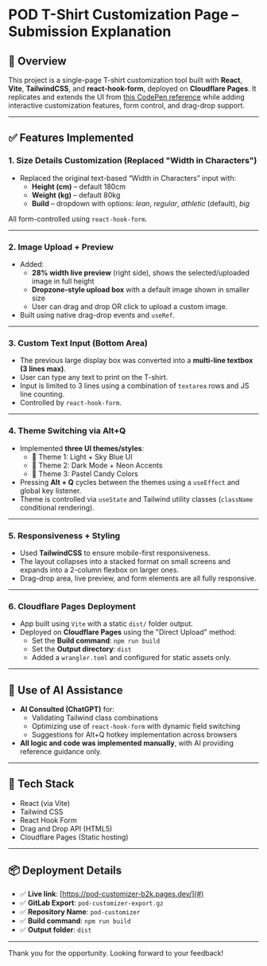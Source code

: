 # POD T-Shirt Customization Page – Submission Explanation

## 👋 Overview

This project is a single-page T-shirt customization tool built with **React**, **Vite**, **TailwindCSS**, and **react-hook-form**, deployed on **Cloudflare Pages**. It replicates and extends the UI from [this CodePen reference](https://codepen.io/jkantner/full/OPJrMbp) while adding interactive customization features, form control, and drag-drop support.

---

## ✅ Features Implemented

### 1. **Size Details Customization (Replaced "Width in Characters")**
- Replaced the original text-based “Width in Characters” input with:
  - **Height (cm)** – default 180cm
  - **Weight (kg)** – default 80kg
  - **Build** – dropdown with options: *lean*, *regular*, *athletic* (default), *big*

All form-controlled using `react-hook-form`.

---

### 2. **Image Upload + Preview**
- Added:
  - **28% width live preview** (right side), shows the selected/uploaded image in full height
  - **Dropzone-style upload box** with a default image shown in smaller size
  - User can drag and drop OR click to upload a custom image.
- Built using native drag-drop events and `useRef`.

---

### 3. **Custom Text Input (Bottom Area)**
- The previous large display box was converted into a **multi-line textbox (3 lines max)**.
- User can type any text to print on the T-shirt.
- Input is limited to 3 lines using a combination of `textarea` rows and JS line counting.
- Controlled by `react-hook-form`.

---

### 4. **Theme Switching via Alt+Q**
- Implemented **three UI themes/styles**:
  - 🎨 Theme 1: Light + Sky Blue UI
  - 🌙 Theme 2: Dark Mode + Neon Accents
  - 🧁 Theme 3: Pastel Candy Colors
- Pressing **Alt + Q** cycles between the themes using a `useEffect` and global key listener.
- Theme is controlled via `useState` and Tailwind utility classes (`className` conditional rendering).

---

### 5. **Responsiveness + Styling**
- Used **TailwindCSS** to ensure mobile-first responsiveness.
- The layout collapses into a stacked format on small screens and expands into a 2-column flexbox on larger ones.
- Drag-drop area, live preview, and form elements are all fully responsive.

---

### 6. **Cloudflare Pages Deployment**
- App built using `Vite` with a static `dist/` folder output.
- Deployed on **Cloudflare Pages** using the "Direct Upload" method:
  - Set the **Build command**: `npm run build`
  - Set the **Output directory**: `dist`
  - Added a `wrangler.toml` and configured for static assets only.

---

## 🧠 Use of AI Assistance

- **AI Consulted (ChatGPT)** for:
  - Validating Tailwind class combinations
  - Optimizing use of `react-hook-form` with dynamic field switching
  - Suggestions for Alt+Q hotkey implementation across browsers
- **All logic and code was implemented manually**, with AI providing reference guidance only.

---

## 📁 Tech Stack

- React (via Vite)
- Tailwind CSS
- React Hook Form
- Drag and Drop API (HTML5)
- Cloudflare Pages (Static hosting)

---

## 📦 Deployment Details

- ✅ **Live link**: [https://pod-customizer-b2k.pages.dev/](#)  
- ✅ **GitLab Export**: `pod-customizer-export.gz`  
- ✅ **Repository Name**: `pod-customizer`  
- ✅ **Build command**: `npm run build`  
- ✅ **Output folder**: `dist`

---



Thank you for the opportunity. Looking forward to your feedback!
